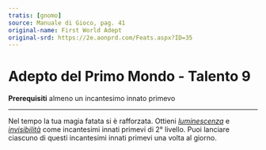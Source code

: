 ```yaml
---
tratis: [gnomo]
source: Manuale di Gioco, pag. 41
original-name: First World Adept
original-srd: https://2e.aonprd.com/Feats.aspx?ID=35
---
```


# Adepto del Primo Mondo - Talento 9

**Prerequisiti** almeno un incantesimo innato primevo

---

Nel tempo la tua magia fatata si è rafforzata. Ottieni
_[luminescenza](/incantesimi/luminescenza)_ e
_[invisibilità](/incantesimi/invisibilita)_ come incantesimi innati primevi di
2° livello. Puoi lanciare ciascuno di questi incantesimi innati primevi una
volta al giorno.
